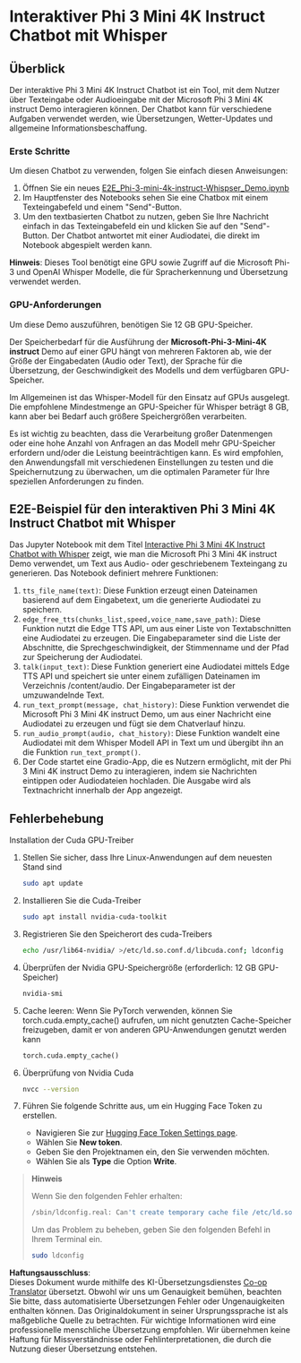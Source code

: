 <!--
CO_OP_TRANSLATOR_METADATA:
{
  "original_hash": "006e8cf75211d3297f24e1b22e38955f",
  "translation_date": "2025-05-07T11:04:09+00:00",
  "source_file": "md/02.Application/01.TextAndChat/Phi3/E2E_Phi-3-mini_with_whisper.md",
  "language_code": "de"
}
-->
# Interaktiver Phi 3 Mini 4K Instruct Chatbot mit Whisper

## Überblick

Der interaktive Phi 3 Mini 4K Instruct Chatbot ist ein Tool, mit dem Nutzer über Texteingabe oder Audioeingabe mit der Microsoft Phi 3 Mini 4K instruct Demo interagieren können. Der Chatbot kann für verschiedene Aufgaben verwendet werden, wie Übersetzungen, Wetter-Updates und allgemeine Informationsbeschaffung.

### Erste Schritte

Um diesen Chatbot zu verwenden, folgen Sie einfach diesen Anweisungen:

1. Öffnen Sie ein neues [E2E_Phi-3-mini-4k-instruct-Whispser_Demo.ipynb](https://github.com/microsoft/Phi-3CookBook/blob/main/code/06.E2E/E2E_Phi-3-mini-4k-instruct-Whispser_Demo.ipynb)
2. Im Hauptfenster des Notebooks sehen Sie eine Chatbox mit einem Texteingabefeld und einem "Send"-Button.
3. Um den textbasierten Chatbot zu nutzen, geben Sie Ihre Nachricht einfach in das Texteingabefeld ein und klicken Sie auf den "Send"-Button. Der Chatbot antwortet mit einer Audiodatei, die direkt im Notebook abgespielt werden kann.

**Hinweis**: Dieses Tool benötigt eine GPU sowie Zugriff auf die Microsoft Phi-3 und OpenAI Whisper Modelle, die für Spracherkennung und Übersetzung verwendet werden.

### GPU-Anforderungen

Um diese Demo auszuführen, benötigen Sie 12 GB GPU-Speicher.

Der Speicherbedarf für die Ausführung der **Microsoft-Phi-3-Mini-4K instruct** Demo auf einer GPU hängt von mehreren Faktoren ab, wie der Größe der Eingabedaten (Audio oder Text), der Sprache für die Übersetzung, der Geschwindigkeit des Modells und dem verfügbaren GPU-Speicher.

Im Allgemeinen ist das Whisper-Modell für den Einsatz auf GPUs ausgelegt. Die empfohlene Mindestmenge an GPU-Speicher für Whisper beträgt 8 GB, kann aber bei Bedarf auch größere Speichergrößen verarbeiten.

Es ist wichtig zu beachten, dass die Verarbeitung großer Datenmengen oder eine hohe Anzahl von Anfragen an das Modell mehr GPU-Speicher erfordern und/oder die Leistung beeinträchtigen kann. Es wird empfohlen, den Anwendungsfall mit verschiedenen Einstellungen zu testen und die Speichernutzung zu überwachen, um die optimalen Parameter für Ihre speziellen Anforderungen zu finden.

## E2E-Beispiel für den interaktiven Phi 3 Mini 4K Instruct Chatbot mit Whisper

Das Jupyter Notebook mit dem Titel [Interactive Phi 3 Mini 4K Instruct Chatbot with Whisper](https://github.com/microsoft/Phi-3CookBook/blob/main/code/06.E2E/E2E_Phi-3-mini-4k-instruct-Whispser_Demo.ipynb) zeigt, wie man die Microsoft Phi 3 Mini 4K instruct Demo verwendet, um Text aus Audio- oder geschriebenem Texteingang zu generieren. Das Notebook definiert mehrere Funktionen:

1. `tts_file_name(text)`: Diese Funktion erzeugt einen Dateinamen basierend auf dem Eingabetext, um die generierte Audiodatei zu speichern.
1. `edge_free_tts(chunks_list,speed,voice_name,save_path)`: Diese Funktion nutzt die Edge TTS API, um aus einer Liste von Textabschnitten eine Audiodatei zu erzeugen. Die Eingabeparameter sind die Liste der Abschnitte, die Sprechgeschwindigkeit, der Stimmenname und der Pfad zur Speicherung der Audiodatei.
1. `talk(input_text)`: Diese Funktion generiert eine Audiodatei mittels Edge TTS API und speichert sie unter einem zufälligen Dateinamen im Verzeichnis /content/audio. Der Eingabeparameter ist der umzuwandelnde Text.
1. `run_text_prompt(message, chat_history)`: Diese Funktion verwendet die Microsoft Phi 3 Mini 4K instruct Demo, um aus einer Nachricht eine Audiodatei zu erzeugen und fügt sie dem Chatverlauf hinzu.
1. `run_audio_prompt(audio, chat_history)`: Diese Funktion wandelt eine Audiodatei mit dem Whisper Modell API in Text um und übergibt ihn an die Funktion `run_text_prompt()`.
1. Der Code startet eine Gradio-App, die es Nutzern ermöglicht, mit der Phi 3 Mini 4K instruct Demo zu interagieren, indem sie Nachrichten eintippen oder Audiodateien hochladen. Die Ausgabe wird als Textnachricht innerhalb der App angezeigt.

## Fehlerbehebung

Installation der Cuda GPU-Treiber

1. Stellen Sie sicher, dass Ihre Linux-Anwendungen auf dem neuesten Stand sind

    ```bash
    sudo apt update
    ```

1. Installieren Sie die Cuda-Treiber

    ```bash
    sudo apt install nvidia-cuda-toolkit
    ```

1. Registrieren Sie den Speicherort des cuda-Treibers

    ```bash
    echo /usr/lib64-nvidia/ >/etc/ld.so.conf.d/libcuda.conf; ldconfig
    ```

1. Überprüfen der Nvidia GPU-Speichergröße (erforderlich: 12 GB GPU-Speicher)

    ```bash
    nvidia-smi
    ```

1. Cache leeren: Wenn Sie PyTorch verwenden, können Sie torch.cuda.empty_cache() aufrufen, um nicht genutzten Cache-Speicher freizugeben, damit er von anderen GPU-Anwendungen genutzt werden kann

    ```python
    torch.cuda.empty_cache() 
    ```

1. Überprüfung von Nvidia Cuda

    ```bash
    nvcc --version
    ```

1. Führen Sie folgende Schritte aus, um ein Hugging Face Token zu erstellen.

    - Navigieren Sie zur [Hugging Face Token Settings page](https://huggingface.co/settings/tokens?WT.mc_id=aiml-137032-kinfeylo).
    - Wählen Sie **New token**.
    - Geben Sie den Projektnamen ein, den Sie verwenden möchten.
    - Wählen Sie als **Type** die Option **Write**.

> **Hinweis**
>
> Wenn Sie den folgenden Fehler erhalten:
>
> ```bash
> /sbin/ldconfig.real: Can't create temporary cache file /etc/ld.so.cache~: Permission denied 
> ```
>
> Um das Problem zu beheben, geben Sie den folgenden Befehl in Ihrem Terminal ein.
>
> ```bash
> sudo ldconfig
> ```

**Haftungsausschluss**:  
Dieses Dokument wurde mithilfe des KI-Übersetzungsdienstes [Co-op Translator](https://github.com/Azure/co-op-translator) übersetzt. Obwohl wir uns um Genauigkeit bemühen, beachten Sie bitte, dass automatisierte Übersetzungen Fehler oder Ungenauigkeiten enthalten können. Das Originaldokument in seiner Ursprungssprache ist als maßgebliche Quelle zu betrachten. Für wichtige Informationen wird eine professionelle menschliche Übersetzung empfohlen. Wir übernehmen keine Haftung für Missverständnisse oder Fehlinterpretationen, die durch die Nutzung dieser Übersetzung entstehen.